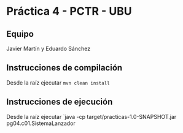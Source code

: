 ﻿# Práctica 4 - PCTR - UBU

## Equipo

Javier Martín y Eduardo Sánchez

## Instrucciones de compilación

Desde la raíz ejecutar `mvn clean install`

## Instrucciones de ejecución

Desde la raíz ejecutar `java -cp target/practicas-1.0-SNAPSHOT.jar pg04.c01.SistemaLanzador
